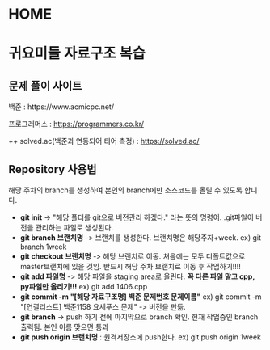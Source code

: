 # HOME

<h1>귀요미들 자료구조 복습</h1>

<h2>문제 풀이 사이트</h2>
백준 : https://www.acmicpc.net/

프로그래머스 : https://programmers.co.kr/

++ solved.ac(백준과 연동되어 티어 측정) : https://solved.ac/

<h2>Repository 사용법</h2>    
해당 주차의 branch를 생성하여 본인의 branch에만 소스코드를 올릴 수 있도록 합니다.  

- **git init** -> "해당 폴더를 git으로 버전관리 하겠다." 라는 뜻의 명령어. .git파일이 버전을 관리하는 파일로 생성된다. 
- **git branch 브랜치명** -> 브랜치를 생성한다. 브랜치명은 해당주자+week. ex) git branch 1week
- **git checkout 브랜치명** -> 해당 브랜치로 이동. 처음에는 모두 디폴트값으로 master브랜치에 있을 것임. 반드시 해당 주차 브랜치로 이동 후 작업하기!!!!
- **git add 파일명** -> 해당 파일을 staging area로 올린다. <strong>꼭 다른 파일 말고 cpp, py파일만 올리기!!!</strong> ex) git add 1406.cpp 
- **git commit -m "[해당 자료구조명] 백준 문제번호 문제이름"**  ex) git commit -m "[연결리스트] 백준1158 요세푸스 문제" -> 버전을 만듦.
- **git branch** -> push 하기 전에 마지막으로 branch 확인. 현재 작업중인 branch 출력됨. 본인 이름 맞으면 통과
- **git push origin 브랜치명** : 원격저장소에 push한다. ex) git push origin 1week


